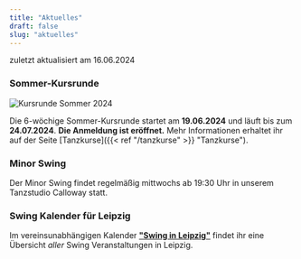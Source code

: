 ```yaml
---
title: "Aktuelles"
draft: false
slug: "aktuelles"
---
```


zuletzt aktualisiert am 16.06.2024

### Sommer-Kursrunde

![Kursrunde Sommer 2024](../slider_kurse_sommer_2024.png)

Die 6-wöchige Sommer-Kursrunde startet am **19.06.2024** und läuft bis zum **24.07.2024**. **Die Anmeldung ist eröffnet.** Mehr Informationen erhaltet ihr auf der Seite [Tanzkurse]({{< ref "/tanzkurse" >}} "Tanzkurse").

### Minor Swing
Der Minor Swing findet regelmäßig mittwochs ab 19:30 Uhr in unserem Tanzstudio Calloway statt.

### Swing Kalender für Leipzig
Im vereinsunabhängigen Kalender [**"Swing in Leipzig"**](https://kalender.digital/0c529f4b4448ea55b992) findet ihr eine Übersicht *aller* Swing Veranstaltungen in Leipzig.
